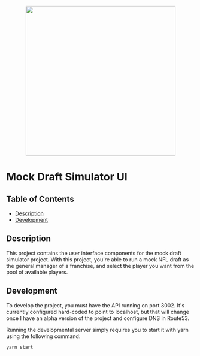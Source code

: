 <!--lint disable no-literal-urls-->
<p align="center">
  <img
      src="https://upload.wikimedia.org/wikipedia/en/thumb/8/80/NFL_Draft_logo.svg/1200px-NFL_Draft_logo.svg.png"
      width="400"
   />
</p>

# Mock Draft Simulator UI <!-- omit in toc -->
## Table of Contents <!-- omit in toc -->
- [Description](#description)
- [Development](#development)

## Description

This project contains the user interface components for the mock draft simulator project. With this project, you're able to run a mock NFL draft as the general manager of a franchise, and select the player you want from the pool of available players.

## Development

To develop the project, you must have the API running on port 3002. It's currently configured hard-coded to point to localhost, but that will change once I have an alpha version of the project and configure DNS in Route53.

Running the developmental server simply requires you to start it with yarn using the following command:
```bash
yarn start
```
